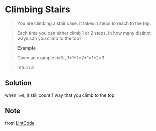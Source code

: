 # Climbing Stairs

> You are climbing a stair case. It takes n steps to reach to the top.

> Each time you can either climb 1 or 2 steps. In how many distinct ways can you climb to the top?

> __Example__

> Given an example n=3 , 1+1+1=2+1=1+2=3

> return 3

## Solution

when `n=0`, it still count __1__ way that you climb to the top.

## Note

from [LintCode](http://www.lintcode.com/en/problem/climbing-stairs/)